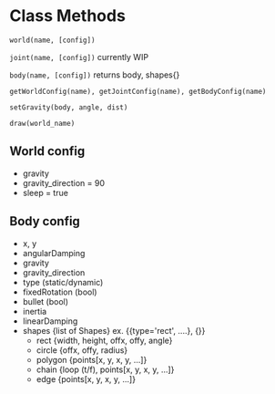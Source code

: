 # Class Methods

`world(name, [config])`

`joint(name, [config])` currently WIP

`body(name, [config])` returns body, shapes{}

`getWorldConfig(name), getJointConfig(name), getBodyConfig(name)`

`setGravity(body, angle, dist)`

`draw(world_name)`

## World config

* gravity
* gravity_direction = 90
* sleep = true

## Body config

* x, y
* angularDamping
* gravity
* gravity_direction
* type (static/dynamic)
* fixedRotation (bool)
* bullet (bool)
* inertia
* linearDamping
* shapes {list of Shapes} ex. {{type='rect', ....}, {}}
    * rect {width, height, offx, offy, angle}
    * circle {offx, offy, radius}
    * polygon {points[x, y, x, y, ...]}
    * chain {loop (t/f), points[x, y, x, y, ...]}
    * edge {points[x, y, x, y, ...]}

